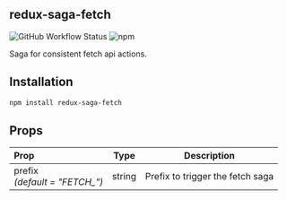 ## redux-saga-fetch

<span><img alt="GitHub Workflow Status" src="https://img.shields.io/github/workflow/status/clarktozer/redux-saga-fetch/Build"></span>
<span><img alt="npm" src="https://img.shields.io/npm/v/redux-saga-fetch"></span>

Saga for consistent fetch api actions.

## Installation

```bash
npm install redux-saga-fetch
```

## Props

| Prop                               |  Type  |           Description            |
| :--------------------------------- | :----: | :------------------------------: |
| prefix<br/>_(default = "FETCH\_")_ | string | Prefix to trigger the fetch saga |
